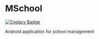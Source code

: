 # MSchool

[![Codacy Badge](https://api.codacy.com/project/badge/Grade/88009075574b442cb13b3c467a44d498)](https://app.codacy.com/app/ndoyeahmed/MSchool?utm_source=github.com&utm_medium=referral&utm_content=ndoyeahmed/MSchool&utm_campaign=Badge_Grade_Dashboard)

Android application for school management
